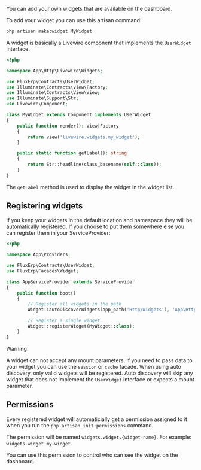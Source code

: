 You can add your own widgets that are available on the dashboard.

To add your widget you can use this artisan command:

```bash
php artisan make:widget MyWidget
```

A widget is basically a Livewire component that implements the `UserWidget` interface.

```php
<?php

namespace App\Http\Livewire\Widgets;

use FluxErp\Contracts\UserWidget;
use Illuminate\Contracts\View\Factory;
use Illuminate\Contracts\View\View;
use Illuminate\Support\Str;
use Livewire\Component;

class MyWidget extends Component implements UserWidget
{
    public function render(): View|Factory
    {
        return view('livewire.widgets.my_widget');
    }

    public static function getLabel(): string
    {
        return Str::headline(class_basename(self::class));
    }
}
```

The `getLabel` method is used to display the widget in the widget list.

## Registering widgets

If you keep your widgets in the default location and namespace they will be automatically registered.
If you choose to put them somewhere else you can register them in your ServiceProvider:

```php
<?php

namespace App\Providers;

use FluxErp\Contracts\UserWidget;
use FluxErp\Facades\Widget;

class AppServiceProvider extends ServiceProvider
{
    public function boot()
    {
        // Register all widgets in the path
        Widget::autoDiscoverWidgets(app_path('Http/Widgets'), 'App\Http\Widgets');

        // Register a single widget
        Widget::registerWidget(MyWidget::class);
    }
}
```

> [!warning]
> A widget can not accept any mount parameters.
> If you need to pass data to your widget you can use the `session` or `cache` facade.
> When using auto discovery, only valid widgets will be registered.
> Auto discovery will skip any widget that does not implement the `UserWidget` interface or expects a mount parameter.

## Permissions

Every registered widget will automaticially get a permission assigned to it when you run the
`php artisan init:permissions` command.

The permission will be named `widgets.widget.{widget-name}`. For example: `widgets.widget.my-widget`.

You can use this permission to control who can see the widget on the dashboard.
